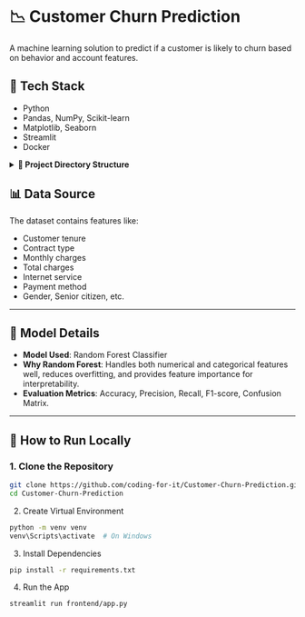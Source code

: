 # 📉 Customer Churn Prediction

A machine learning solution to predict if a customer is likely to churn based on behavior and account features.

## 🚀 Tech Stack
- Python
- Pandas, NumPy, Scikit-learn
- Matplotlib, Seaborn
- Streamlit
- Docker
  
<details> <summary><strong>📁 Project Directory Structure</strong></summary>
```bash
Customer-Churn-Prediction/
├── data/                  # Raw and processed datasets
│   └── customer_churn.csv
│
├── notebooks/             # Jupyter notebooks for EDA and model pipeline
│   └── churn_pipeline.ipynb
│
├── backend/               # Model and utility scripts
│   ├── model_utils.py
│   └── __init__.py
│
├── database/              # MySQL integration
│   ├── mysql_utils.py
│   └── mysql_setup.sql
│
├── frontend/              # Streamlit web app
│   └── app.py
│
├── .gitignore             # Ignore unnecessary files and folders
├── README.md              # Project overview and instructions
└── requirements.txt       # Python dependencies
```
</details>

## 📊 Data Source

The dataset contains features like:

- Customer tenure
- Contract type
- Monthly charges
- Total charges
- Internet service
- Payment method
- Gender, Senior citizen, etc.

---

## 🧠 Model Details

- **Model Used**: Random Forest Classifier
- **Why Random Forest**: Handles both numerical and categorical features well, reduces overfitting, and provides feature importance for interpretability.
- **Evaluation Metrics**: Accuracy, Precision, Recall, F1-score, Confusion Matrix.

---

## 🧪 How to Run Locally

### 1. Clone the Repository
```bash
git clone https://github.com/coding-for-it/Customer-Churn-Prediction.git
cd Customer-Churn-Prediction
```
2. Create Virtual Environment
```bash
python -m venv venv
venv\Scripts\activate  # On Windows
```
3. Install Dependencies
```bash
pip install -r requirements.txt
```
4. Run the App
```bash
streamlit run frontend/app.py
```
